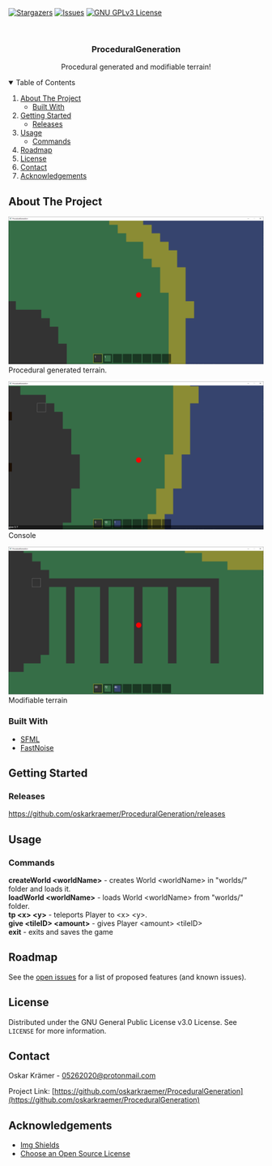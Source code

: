 <!--
*** Thanks for checking out the Best-README-Template. If you have a suggestion
*** that would make this better, please fork the repo and create a pull request
*** or simply open an issue with the tag "enhancement".
*** Thanks again! Now go create something AMAZING! :D
-->



<!-- PROJECT SHIELDS -->
<!--
*** I'm using markdown "reference style" links for readability.
*** Reference links are enclosed in brackets [ ] instead of parentheses ( ).
*** See the bottom of this document for the declaration of the reference variables
*** for contributors-url, forks-url, etc. This is an optional, concise syntax you may use.
*** https://www.markdownguide.org/basic-syntax/#reference-style-links
-->

[![Stargazers][stars-shield]][stars-url]
[![Issues][issues-shield]][issues-url]
[![GNU GPLv3 License][license-shield]][license-url]


<!-- PROJECT LOGO -->
<br />
<p align="center">

  <h3 align="center">ProceduralGeneration</h3>

  <p align="center">
    Procedural generated and modifiable terrain!
    
</p>



<!-- TABLE OF CONTENTS -->
<details open="open">
  <summary>Table of Contents</summary>
  <ol>
    <li>
      <a href="#about-the-project">About The Project</a>
      <ul>
        <li><a href="#built-with">Built With</a></li>
      </ul>
    </li>
    <li>
      <a href="#getting-started">Getting Started</a>
      <ul>
        <li><a href="#releases">Releases</a></li>
      </ul>
    </li>
    <li>
      <a href="#usage">Usage</a>
      <ul>
        <li><a href="#commands">Commands</a></li>
      </ul>
    </li>
    <li><a href="#roadmap">Roadmap</a></li>
    <li><a href="#license">License</a></li>
    <li><a href="#contact">Contact</a></li>
    <li><a href="#acknowledgements">Acknowledgements</a></li>
  </ol>
</details>



<!-- ABOUT THE PROJECT -->
## About The Project

![Product Name Screen Shot][product-screenshot]
Procedural generated terrain.

![Product Name Screen Shot][product-screenshot2]
Console

![Product Name Screen Shot][product-screenshot3]
Modifiable terrain

### Built With

* [SFML](https://www.sfml-dev.org/)
* [FastNoise](https://github.com/Auburn/FastNoise)


<!-- GETTING STARTED -->
## Getting Started
### Releases
https://github.com/oskarkraemer/ProceduralGeneration/releases

<!-- USAGE EXAMPLES -->
## Usage
### Commands
<b>createWorld \<worldName\></b> - creates World \<worldName\> in "worlds/" folder and loads it.<br>
<b>loadWorld \<worldName\></b> - loads World \<worldName\> from "worlds/" folder.<br>
<b>tp \<x\> \<y\></b> - teleports Player to \<x\> \<y\>.<br>
<b>give \<tileID\> \<amount\></b> - gives Player \<amount\> \<tileID\><br>
<b>exit</b> - exits and saves the game<br>


<!-- ROADMAP -->
## Roadmap

See the [open issues](https://github.com/oskarkraemer/ProceduralGeneration/issues) for a list of proposed features (and known issues).


<!-- LICENSE -->
## License

Distributed under the GNU General Public License v3.0 License. See `LICENSE` for more information.



<!-- CONTACT -->
## Contact

Oskar Krämer - 05262020@protonmail.com

Project Link: [https://github.com/oskarkraemer/ProceduralGeneration](https://github.com/oskarkraemer/ProceduralGeneration)



<!-- ACKNOWLEDGEMENTS -->
## Acknowledgements
* [Img Shields](https://shields.io)
* [Choose an Open Source License](https://choosealicense.com)



<!-- MARKDOWN LINKS & IMAGES -->
<!-- https://www.markdownguide.org/basic-syntax/#reference-style-links -->
[stars-shield]: https://img.shields.io/github/stars/oskarkraemer/ProceduralGeneration.svg?style=for-the-badge
[stars-url]: https://github.com/oskarkraemer/ProceduralGeneration/stargazers
[issues-shield]: https://img.shields.io/github/issues/oskarkraemer/ProceduralGeneration.svg?style=for-the-badge
[issues-url]: https://github.com/oskarkraemer/ProceduralGeneration/issues
[license-shield]: https://img.shields.io/github/license/oskarkraemer/ProceduralGeneration.svg?style=for-the-badge
[license-url]: https://github.com/oskarkraemer/ProceduralGeneration/blob/master/LICENSE.md
[product-screenshot]: https://github.com/oskarkraemer/ProceduralGeneration/blob/master/ProceduralGeneration/res/1.PNG
[product-screenshot2]: https://github.com/oskarkraemer/ProceduralGeneration/blob/master/ProceduralGeneration/res/2.PNG
[product-screenshot3]: https://github.com/oskarkraemer/ProceduralGeneration/blob/master/ProceduralGeneration/res/3.PNG
